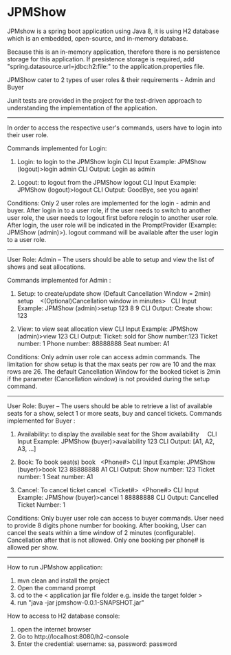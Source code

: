 # JPMShow

JPMshow is a spring boot application using Java 8, it is using H2 database which is an embedded, open-source, and in-memory database.

Because this is an in-memory application, therefore there is no persistence storage for this application.
If presistence storage is required, add "spring.datasource.url=jdbc:h2:file:<directory to save data>" to the application.properties file.

JPMShow cater to 2 types of user roles & their requirements - Admin and Buyer

Junit tests are provided in the project for the test-driven approach to understanding the implementation of the application.


-----------------------------------------------------------------------------------------------------------------------------------------
In order to access the respective user's commands, users have to login into their user role.

Commands implemented for Login:

1. Login: to login to the JPMShow
login <user role> 
CLI Input Example: JPMShow (logout)>login admin
CLI Output: Login as admin

2. Logout: to logout from the JPMShow
logout
CLI Input Example: JPMShow (logout)>logout 
CLI Output: GoodBye, see you again! 

Conditions: 
Only 2 user roles are implemented for the login - admin and buyer.
After login in to a user role, if the user needs to switch to another user role, the user needs to logout first before relogin to another user role.
After login, the user role will be indicated in the PromptProvider (Example: JPMShow (admin)>).
logout command will be available after the user login to a user role.


-----------------------------------------------------------------------------------------------------------------------------------------
User Role: Admin – The users should be able to setup and view the list of shows and seat allocations.

Commands implemented for Admin :
1. Setup: to create/update show (Default Cancellation Window = 2min)
setup  <Show Number> <Number of Rows> <Number of seats per row>  <(Optional)Cancellation window in minutes>  
CLI Input Example: JPMShow (admin)>setup 123 8 9
CLI Output: Create show: 123

2. View: to view seat allocation
view <Show Number>
CLI Input Example: JPMShow (admin)>view 123 
CLI Output: Ticket: sold for Show number:123
Ticket number: 1 Phone number: 88888888 Seat number: A1    

Conditions: 
Only admin user role can access admin commands.
The limitation for show setup is that the max seats per row are 10 and the max rows are 26.
The default Cancellation Window for the booked ticket is 2min if the parameter (Cancellation window) is not provided during the setup command.


-----------------------------------------------------------------------------------------------------------------------------------------
User Role: Buyer – The users should be able to retrieve a list of available seats for a show, select 1 or more seats, buy and cancel tickets. 
Commands implemented for Buyer :

1. Availability: to display the available seat for the Show
availability  <Show Number>   
CLI Input Example: JPMShow (buyer)>availability 123 
CLI Output: [A1, A2, A3, ...]

2. Book: To book seat(s)
book  <Show Number> <Phone#> <Comma separated list of seats> 
CLI Input Example: JPMShow (buyer)>book 123 88888888 A1 
CLI Output: Show number: 123 Ticket number: 1 Seat number: A1

3. Cancel: To cancel ticket
cancel  <Ticket#>  <Phone#>
CLI Input Example: JPMShow (buyer)>cancel 1 88888888 
CLI Output: Cancelled Ticket Number: 1

Conditions: 
Only buyer user role can access to buyer commands.
User need to provide 8 digits phone number for booking.
After booking, User can cancel the seats within a time window of 2 minutes (configurable). Cancellation after that is not allowed.
Only one booking per phone# is allowed per show.


-----------------------------------------------------------------------------------------------------------------------------------------
How to run JPMshow application:
1. mvn clean and install the project
2. Open the command prompt
3. cd to the < application jar file folder e.g. inside the target folder >
4. run "java -jar jpmshow-0.0.1-SNAPSHOT.jar" 

How to access to H2 database console:
1. open the internet browser
2. Go to http://localhost:8080/h2-console
3. Enter the credential: username: sa, password: password
